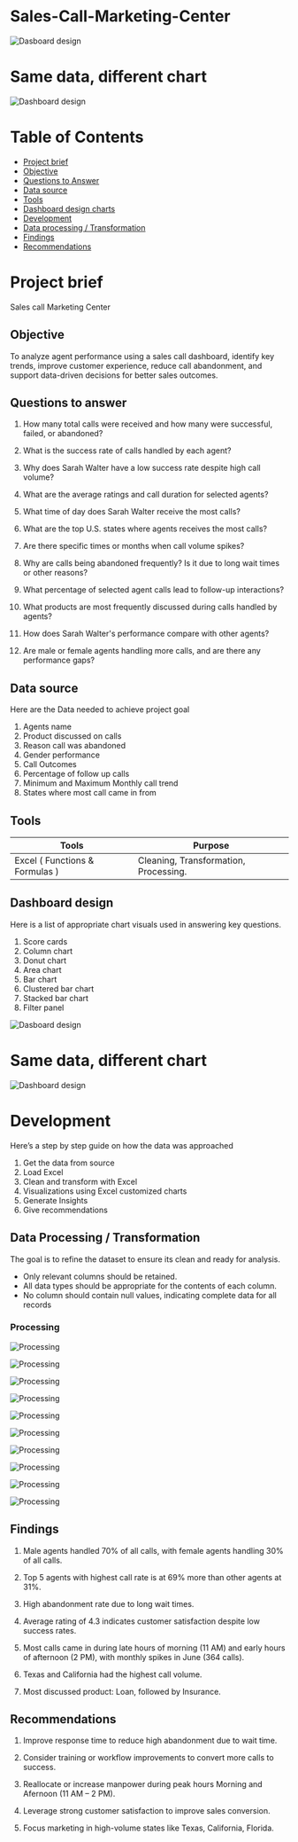 # Sales-Call-Marketing-Center


![Dasboard design](https://github.com/alabiibrahim/Sales-Call-Marketing-Center/blob/main/images/sales%20and%20marketing%20report.gif)



# Same data, different chart

![Dashboard design](https://github.com/alabiibrahim/Sales-Call-Marketing-Center/blob/main/images/forlikedin.gif)



# Table of Contents


- [Project brief](#Project-brief)
- [Objective](#Objective)
- [Questions to Answer](#Questions-to-Answer)
- [Data source](#Data-source)
- [Tools](#Tools)
- [Dashboard design charts](#Dashboard-design-charts)
- [Development](#Developments)
- [Data processing / Transformation](#Data-processing-Transformation)
- [Findings](#Findings)
- [Recommendations](#Recommendations)


# Project brief
Sales call Marketing Center

## Objective
To analyze agent performance using a sales call dashboard, identify key trends, improve customer experience, reduce call abandonment, and support data-driven decisions for better sales outcomes.

## Questions to answer

1.  How many total calls were received and how many were successful, failed, or abandoned?

2.  What is the success rate of calls handled by each agent?

3.  Why does Sarah Walter have a low success rate despite high call volume?

4.  What are the average ratings and call duration for selected agents?

5.  What time of day does Sarah Walter receive the most calls?

6.  What are the top U.S. states where agents receives the most calls?

7.  Are there specific times or months when call volume spikes?

8.  Why are calls being abandoned frequently? Is it due to long wait times or other reasons?

9.  What percentage of selected agent calls lead to follow-up interactions?

10.  What products are most frequently discussed during calls handled by agents?

11.  How does Sarah Walter's performance compare with other agents?

12.  Are male or female agents handling more calls, and are there any performance gaps?

## Data source
Here are the Data needed to achieve project goal

1.  Agents name
2.  Product discussed on calls
3.  Reason call was abandoned
4.  Gender performance
5.  Call Outcomes
6.  Percentage of follow up calls
7.  Minimum and Maximum Monthly call trend
8.  States where most call came in from

## Tools

| Tools | Purpose | 
| --- | --- | 
| Excel ( Functions & Formulas ) |  Cleaning, Transformation, Processing. |


## Dashboard design

Here is a list of appropriate chart visuals used in answering key questions.
1.	Score cards
2.	Column chart
3.	Donut chart
4.	Area chart
5.	Bar chart
6.	Clustered bar chart
7.	Stacked bar chart
8.	Filter panel

![Dasboard design](https://github.com/alabiibrahim/Sales-Call-Marketing-Center/blob/main/images/Call%20center%20Report.PNG)


# Same data, different chart

![Dashboard design](https://github.com/alabiibrahim/Sales-Call-Marketing-Center/blob/main/images/For%20LinkedIn.PNG)

# Development

Here’s a step by step guide on how the data was approached 

1.	Get the data from source
2.	Load Excel
3.	Clean and transform with Excel
4.	Visualizations using Excel customized charts
5.	Generate Insights
6.	Give recommendations 

## Data Processing / Transformation

The goal is to refine the dataset to ensure its clean and ready for analysis.

- Only relevant columns should be retained.
- All data types should be appropriate for the contents of each column.
- No column should contain null values, indicating complete data for all records

### Processing 

![Processing](https://github.com/alabiibrahim/Sales-Call-Marketing-Center/blob/main/images/001.PNG)


![Processing](https://github.com/alabiibrahim/Sales-Call-Marketing-Center/blob/main/images/002.PNG)


![Processing](https://github.com/alabiibrahim/Sales-Call-Marketing-Center/blob/main/images/003.PNG)


![Processing](https://github.com/alabiibrahim/Sales-Call-Marketing-Center/blob/main/images/004.PNG)


![Processing](https://github.com/alabiibrahim/Sales-Call-Marketing-Center/blob/main/images/005.PNG)


![Processing](https://github.com/alabiibrahim/Sales-Call-Marketing-Center/blob/main/images/006.PNG)


![Processing](https://github.com/alabiibrahim/Sales-Call-Marketing-Center/blob/main/images/007.PNG)


![Processing](https://github.com/alabiibrahim/Sales-Call-Marketing-Center/blob/main/images/008.PNG)


![Processing](https://github.com/alabiibrahim/Sales-Call-Marketing-Center/blob/main/images/009.PNG)


![Processing](https://github.com/alabiibrahim/Sales-Call-Marketing-Center/blob/main/images/010.PNG)

## Findings

1.	Male agents handled 70% of all calls, with female agents handling 30% of all calls.

2.	Top 5 agents with highest call rate is at 69% more than other agents at 31%.

3.  High abandonment rate due to long wait times.

4.  Average rating of 4.3 indicates customer satisfaction despite low success rates.

5.  Most calls came in during late hours of morning (11 AM) and early hours of afternoon (2 PM), with monthly spikes in June (364 calls).

6.  Texas and California had the highest call volume.

7.  Most discussed product: Loan, followed by Insurance.


## Recommendations

1.	Improve response time to reduce high abandonment due to wait time.

2.  Consider training or workflow improvements to convert more calls to success.

3.  Reallocate or increase manpower during peak hours Morning and Afernoon (11 AM – 2 PM).

4.  Leverage strong customer satisfaction to improve sales conversion.

5.  Focus marketing in high-volume states like Texas, California, Florida.






